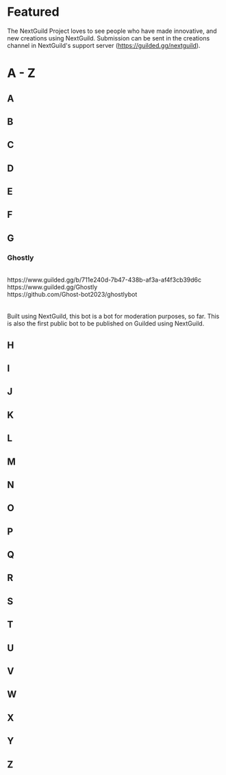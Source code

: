 # Featured
The NextGuild Project loves to see people who have made innovative, and new creations using NextGuild. Submission can be sent in the creations channel in NextGuild's support server (https://guilded.gg/nextguild).
# A - Z


## A

## B

## C

## D

## E

## F

## G
### Ghostly
<br>
https://www.guilded.gg/b/711e240d-7b47-438b-af3a-af4f3cb39d6c
</br>
https://www.guilded.gg/Ghostly
<br>
https://github.com/Ghost-bot2023/ghostlybot
</br>
<br>
</br>
Built using NextGuild, this bot is a bot for moderation purposes, so far. This is also the first public bot to be published on Guilded using NextGuild.




## H

## I

## J

## K

## L

## M

## N

## O

## P

## Q

## R

## S

## T

## U

## V

## W

## X

## Y

## Z
